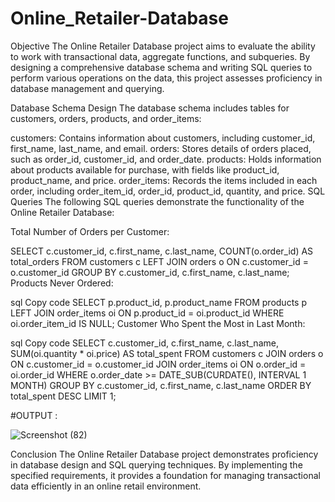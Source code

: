 # Online_Retailer-Database
Objective
The Online Retailer Database project aims to evaluate the ability to work with transactional data, aggregate functions, and subqueries. By designing a comprehensive database schema and writing SQL queries to perform various operations on the data, this project assesses proficiency in database management and querying.

Database Schema Design
The database schema includes tables for customers, orders, products, and order_items:

customers: Contains information about customers, including customer_id, first_name, last_name, and email.
orders: Stores details of orders placed, such as order_id, customer_id, and order_date.
products: Holds information about products available for purchase, with fields like product_id, product_name, and price.
order_items: Records the items included in each order, including order_item_id, order_id, product_id, quantity, and price.
SQL Queries
The following SQL queries demonstrate the functionality of the Online Retailer Database:

Total Number of Orders per Customer:

SELECT c.customer_id, c.first_name, c.last_name, COUNT(o.order_id) AS total_orders
FROM customers c
LEFT JOIN orders o ON c.customer_id = o.customer_id
GROUP BY c.customer_id, c.first_name, c.last_name;
Products Never Ordered:

sql
Copy code
SELECT p.product_id, p.product_name
FROM products p
LEFT JOIN order_items oi ON p.product_id = oi.product_id
WHERE oi.order_item_id IS NULL;
Customer Who Spent the Most in Last Month:

sql
Copy code
SELECT c.customer_id, c.first_name, c.last_name, SUM(oi.quantity * oi.price) AS total_spent
FROM customers c
JOIN orders o ON c.customer_id = o.customer_id
JOIN order_items oi ON o.order_id = oi.order_id
WHERE o.order_date >= DATE_SUB(CURDATE(), INTERVAL 1 MONTH)
GROUP BY c.customer_id, c.first_name, c.last_name
ORDER BY total_spent DESC
LIMIT 1;

#OUTPUT :

![Screenshot (82)](https://github.com/Alekrish-12/Online_Retailer-Database/assets/170092296/a35907fa-de81-4de7-ba75-c394213895b1)

Conclusion
The Online Retailer Database project demonstrates proficiency in database design and SQL querying techniques. By implementing the specified requirements, it provides a foundation for managing transactional data efficiently in an online retail environment.




